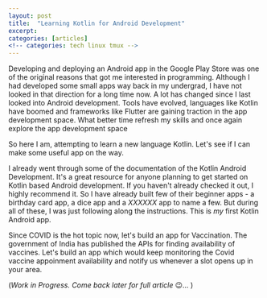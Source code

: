 ```yaml
---
layout: post
title:  "Learning Kotlin for Android Development"
excerpt: 
categories: [articles]
<!-- categories: tech linux tmux -->
---
```


Developing and deploying an Android app in the Google Play Store was one of the original reasons that got me interested in programming. Although I had developed some small apps way back in my undergrad, I have not looked in that direction for a long time now. A lot has changed since I last looked into Android development. Tools have evolved, languages like Kotlin have boomed and frameworks like Flutter are gaining traction in the app development space. What better time refresh my skills and once again explore the app development space

So here I am, attempting to learn a new language Kotlin. Let's see if I can make some useful app on the way.

I already went through some of the documentation of the Kotlin Android Development. It's a great resource for anyone planning to get started on Kotlin based Android development. If you haven't already checked it out, I highly recommend it. So I have already built few of their beginner apps - a birthday card app, a dice app and a *XXXXXX* app to name a few. But during all of these, I was just following along the instructions. This is _my_ first Kotlin Android app.

Since COVID is the hot topic now, let's build an app for Vaccination. The government of India has published the APIs for finding availability of vaccines. Let's build an app which would keep monitoring the Covid vaccine appoinment availability and notify us whenever a slot opens up in your area.

(_Work in Progress. Come back later for full article_ 😉... )
